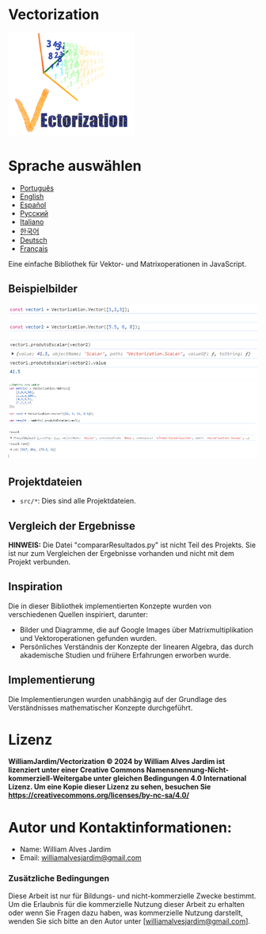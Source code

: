 # Vectorization
![Project logo](https://github.com/WilliamJardim/Vectorization/blob/main/imagens/logo256x256.png)

# Sprache auswählen
* [Português](README-Portugues.md)
* [English](README-English.md)
* [Español](README-Español.md)
* [Русский](README-Русский.md)
* [Italiano](README-Italiano.md)
* [한국어](README-한국어.md)
* [Deutsch](README-Deutsch.md)
* [Français](README-Français.md)

Eine einfache Bibliothek für Vektor- und Matrixoperationen in JavaScript.

## Beispielbilder
![Beispiel 1 - Skalarprodukt zwischen zwei Vektoren](https://github.com/WilliamJardim/Vectorization/blob/main/imagens/exemplos/exemplo1.png)
![Beispiel 2 - Skalarprodukt zwischen einer Matrix und einem Vektor](https://github.com/WilliamJardim/Vectorization/blob/main/imagens/exemplos/exemplo2.png)

## Projektdateien
- `src/*`: Dies sind alle Projektdateien.

## Vergleich der Ergebnisse
**HINWEIS:** Die Datei "compararResultados.py" ist nicht Teil des Projekts. Sie ist nur zum Vergleichen der Ergebnisse vorhanden und nicht mit dem Projekt verbunden.

## Inspiration
Die in dieser Bibliothek implementierten Konzepte wurden von verschiedenen Quellen inspiriert, darunter:
- Bilder und Diagramme, die auf Google Images über Matrixmultiplikation und Vektoroperationen gefunden wurden.
- Persönliches Verständnis der Konzepte der linearen Algebra, das durch akademische Studien und frühere Erfahrungen erworben wurde.

## Implementierung
Die Implementierungen wurden unabhängig auf der Grundlage des Verständnisses mathematischer Konzepte durchgeführt.

# Lizenz
**WilliamJardim/Vectorization © 2024 by William Alves Jardim ist lizenziert unter einer Creative Commons Namensnennung-Nicht-kommerziell-Weitergabe unter gleichen Bedingungen 4.0 International Lizenz. Um eine Kopie dieser Lizenz zu sehen, besuchen Sie https://creativecommons.org/licenses/by-nc-sa/4.0/**

# Autor und Kontaktinformationen:
 - Name: William Alves Jardim
 - Email: williamalvesjardim@gmail.com

### Zusätzliche Bedingungen
Diese Arbeit ist nur für Bildungs- und nicht-kommerzielle Zwecke bestimmt. Um die Erlaubnis für die kommerzielle Nutzung dieser Arbeit zu erhalten oder wenn Sie Fragen dazu haben, was kommerzielle Nutzung darstellt, wenden Sie sich bitte an den Autor unter [williamalvesjardim@gmail.com].